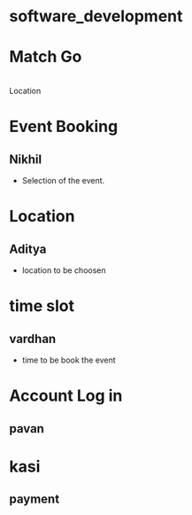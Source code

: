 # software_development

# Match Go
<br>Location</br>

# Event Booking
## Nikhil
- Selection of the event.
# Location
## Aditya
- location to be choosen

# time slot
## vardhan
- time to be book the event

# Account Log in
## pavan

# kasi
## payment



